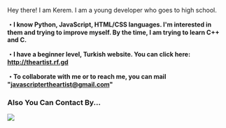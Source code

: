 Hey there! I am Kerem. I am a young developer who goes to high school.

<b>・I know Python, JavaScript, HTML/CSS languages. I'm interested in them and trying to improve myself. By the time, I am trying to learn C++ and C.</b>

<b>・I have a beginner level, Turkish website. You can click here: http://theartist.rf.gd</b>

<b>・To collaborate with me or to reach me, you can mail "javascriptertheartist@gmail.com"</b>

<h3>Also You Can Contact By...</h3>
<p align="left">
   <a href="https://discord.com/users/820632932841684994" target"blank_"><img src="https://img.shields.io/badge/discord%20-7289DA.svg?&style=for-the-badge&logo=discord&logoColor=white"></a>
